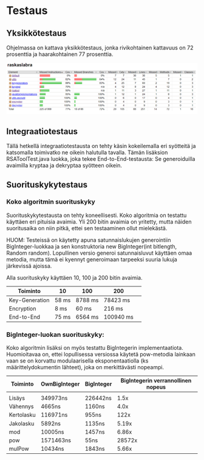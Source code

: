 # Testaus

## Yksikkötestaus
 
Ohjelmassa on kattava yksikkötestaus, jonka rivikohtainen kattavuus on 72 prosenttia ja haarakohtainen 77 prosenttia.

![alt text](https://github.com/Varjokorento/RaSkAslabra/blob/master/Dokumentaatio/Testausdokumentti/testaus2.PNG "Raportti")

## Integraatiotestaus

Tällä hetkellä integraatiotestausta on tehty käsin kokeilemalla eri syötteitä ja katsomalla toimivatko ne oikein halutulla tavalla. Tämän lisäksion RSAToolTest.java luokka, joka tekee End-to-End-testausta: Se generoiduilla avaimilla kryptaa ja dekryptaa syötteen oikein. 

## Suorituskykytestaus

### Koko algoritmin suorituskyky

Suorituskykytestausta on tehty koneellisesti. Koko algoritmia on testattu käyttäen eri pituisia avaimia. Yli 200 bitin avaimia on yritetty, mutta näiden suoritusaika on niin pitkä, ettei sen testaaminen ollut mielekästä.  

HUOM: Testeissä on käytetty apuna satunnaislukujen generointiin BigInteger-luokkaa ja sen konstruktoria new BigInteger(int bitlength, Random random). Lopullinen versio generoi satunnaisluvut käyttäen omaa metodia, mutta tämä ei kyennyt generoimaan tarpeeksi suuria lukuja järkevissä ajoissa. 

Alla suorituskyky käyttäen 10, 100 ja 200 bitin avaimia. 

| Toiminto       | 10 | 100  | 200    |   |
|----------------|----|------|--------|---|
| Key-Generation | 58 ms | 8788 ms | 78423 ms  |   |
| Encryption     | 8 ms | 60 ms  | 216  ms  |   |
| End-to-End     | 75 ms | 6564 ms| 100940 ms |   |

### BigInteger-luokan suorituskyky:

Koko algoritmin lisäksi on myös testattu BigIntegerin implementaatiota. Huomioitavaa on, ettei lopullisessa versiossa käytetä pow-metodia lainkaan vaan se on korvattu modulaarisella eksponentaatiolla (ks määrittelydokumentin lähteet), joka on merkittävästi nopeampi. 

| Toiminto   | OwnBigInteger | BigInteger | BigIntegerin verrannollinen nopeus |
|------------|---------------|------------|------------------------------------|
|            |               |            |                                    |
| Lisäys     | 349973ns      | 226442ns   | 1.5x                               |
| Vähennys   | 4665ns        | 1160ns     | 4.0x                               |
| Kertolasku | 116971ns      | 955ns      | 122x                               |
| Jakolasku  | 5892ns        | 1135ns     | 5.19x                              |
| mod        | 10005ns       | 1457ns     | 6.86x                              |
| pow        | 1571463ns     | 55ns       | 28572x                             |
| mulPow     | 10434ns       | 1843ns     | 5.66x                              |
